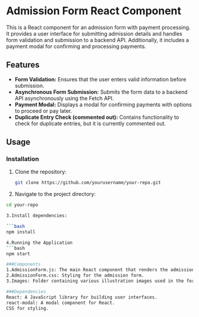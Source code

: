 # Admission Form React Component

This is a React component for an admission form with payment processing. It provides a user interface for submitting admission details and handles form validation and submission to a backend API. Additionally, it includes a payment modal for confirming and processing payments.

## Features

- **Form Validation:** Ensures that the user enters valid information before submission.
- **Asynchronous Form Submission:** Submits the form data to a backend API asynchronously using the Fetch API.
- **Payment Modal:** Displays a modal for confirming payments with options to proceed or pay later.
- **Duplicate Entry Check (commented out):** Contains functionality to check for duplicate entries, but it is currently commented out.

## Usage

### Installation

1. Clone the repository:

   ```bash
   git clone https://github.com/yourusername/your-repo.git

2. Navigate to the project directory:
  
  ```bash
  cd your-repo

3.Install dependencies:

  ```bash
  npm install

4.Running the Application
  ```bash
  npm start

###Components
1.AdmissionForm.js: The main React component that renders the admission form and handles form submission.
2.AdmissionForm.css: Styling for the admission form.
3.Images: Folder containing various illustration images used in the form.

###Dependencies
React: A JavaScript library for building user interfaces.
react-modal: A modal component for React.
CSS for styling.
